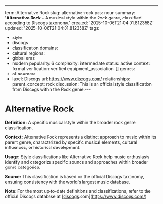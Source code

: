 ---
term: Alternative Rock
slug: alternative-rock
pos: noun
summary: '**Alternative Rock** - A musical style within the Rock genre, classified
  according to Discogs taxonomy.'
created: '2025-10-06T21:04:01.812358Z'
updated: '2025-10-06T21:04:01.812358Z'
tags:
- style
- discogs
- classification
domains:
- cultural
regions:
- global
eras:
- modern
popularity: 6
complexity: intermediate
status: active
context: formal
verification: verified
equipment_association: []
genres:
- all
sources:
- label: Discogs
  url: https://www.discogs.com/
relationships:
  parent_concept: rock
discussion: This is an official style classification from Discogs within the Rock
  genre.---

# Alternative Rock

**Definition:** A specific musical style within the broader rock genre classification.

**Context:** Alternative Rock represents a distinct approach to music within its parent genre, characterized by specific musical elements, cultural influences, or historical development.

**Usage:** Style classifications like Alternative Rock help music enthusiasts identify and categorize specific sounds and approaches within broader genre categories.

**Source:** This classification is based on the official Discogs taxonomy, ensuring consistency with the world's largest music database.

**Note:** For the most up-to-date definitions and classifications, refer to the official Discogs database at [[discogs](../d/discogs.md).com](https://www.discogs.com/).